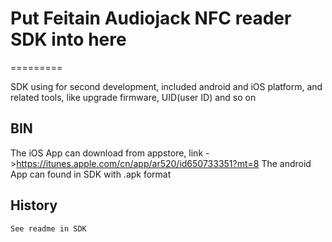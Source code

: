 # Put Feitain Audiojack NFC reader SDK into here
=========

SDK using for second development, included android and iOS platform, and related tools, like upgrade firmware, UID(user ID) and so on

## BIN
 
The iOS App can download from appstore, link ->https://itunes.apple.com/cn/app/ar520/id650733351?mt=8
The android App can found in SDK with .apk format

## History

`See readme in SDK`